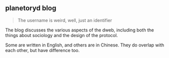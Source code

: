 ## planetoryd blog

> The username is weird, well, just an identifier

The blog discusses the various aspects of the dweb, including both the things about sociology and the design of the protocol.

Some are written in English, and others are in Chinese. They do overlap with each other, but have difference too.


